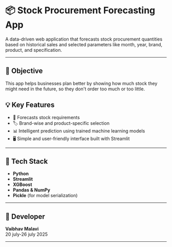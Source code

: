 # 📦 Stock Procurement Forecasting App

A data-driven web application that forecasts stock procurement quantities based on historical sales and selected parameters like month, year, brand, product, and specification.

---

## 🎯 Objective

This app helps businesses plan better by showing how much stock they might need in the future, so they don't order too much or too little.


## 💡 Key Features

- 📅 Forecasts stock requirements   
- 🏷️ Brand-wise and product-specific selection  
- 📊 Intelligent prediction using trained machine learning models  
- 🖥️ Simple and user-friendly interface built with Streamlit  

---

## 🧠 Tech Stack

- **Python**  
- **Streamlit**  
- **XGBoost**  
- **Pandas & NumPy**  
- **Pickle** (for model serialization)

---

## 👤 Developer

**Vaibhav Malavi**  
20 july-26 july 2025

---
